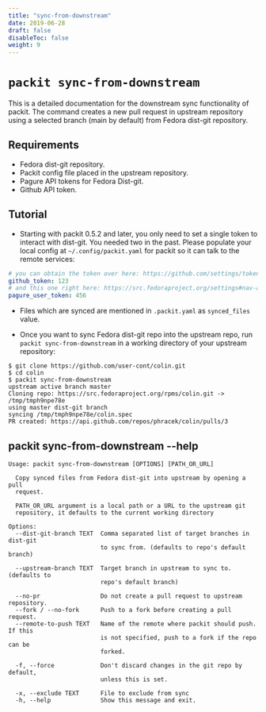 ```yaml
---
title: "sync-from-downstream"
date: 2019-06-28
draft: false
disableToc: false
weight: 9
---
```


# `packit sync-from-downstream`

This is a detailed documentation for the downstream sync functionality of packit. The
command creates a new pull request in upstream repository using a
selected branch (main by default) from Fedora dist-git repository.

## Requirements

* Fedora dist-git repository.
* Packit config file placed in the upstream repository.
* Pagure API tokens for Fedora Dist-git.
* Github API token.

## Tutorial

* Starting with packit 0.5.2 and later, you only need to set a single token to
  interact with dist-git. You needed two in the past. Please populate your
  local config at `~/.config/packit.yaml` for packit so it can talk to the
  remote services:

```yaml
# you can obtain the token over here: https://github.com/settings/tokens
github_token: 123
# and this one right here: https://src.fedoraproject.org/settings#nav-api-tab
pagure_user_token: 456
```

* Files which are synced are mentioned in `.packit.yaml` as `synced_files` value.

* Once you want to sync Fedora dist-git repo into the upstream repo,
  run `packit sync-from-downstream` in a working directory of your upstream
  repository:

```
$ git clone https://github.com/user-cont/colin.git
$ cd colin
$ packit sync-from-downstream
upstream active branch master
Cloning repo: https://src.fedoraproject.org/rpms/colin.git -> /tmp/tmph9npe78e
using master dist-git branch
syncing /tmp/tmph9npe78e/colin.spec
PR created: https://api.github.com/repos/phracek/colin/pulls/3
```

## packit sync-from-downstream --help

    Usage: packit sync-from-downstream [OPTIONS] [PATH_OR_URL]
    
      Copy synced files from Fedora dist-git into upstream by opening a pull
      request.
    
      PATH_OR_URL argument is a local path or a URL to the upstream git
      repository, it defaults to the current working directory
    
    Options:
      --dist-git-branch TEXT  Comma separated list of target branches in dist-git
                              to sync from. (defaults to repo's default branch)
    
      --upstream-branch TEXT  Target branch in upstream to sync to. (defaults to
                              repo's default branch)
    
      --no-pr                 Do not create a pull request to upstream repository.
      --fork / --no-fork      Push to a fork before creating a pull request.
      --remote-to-push TEXT   Name of the remote where packit should push. If this
                              is not specified, push to a fork if the repo can be
                              forked.
    
      -f, --force             Don't discard changes in the git repo by default,
                              unless this is set.
    
      -x, --exclude TEXT      File to exclude from sync
      -h, --help              Show this message and exit.

